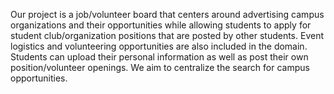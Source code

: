 Our project is a job/volunteer board that centers around advertising campus organizations and their opportunities while allowing students to apply for student club/organization positions that are posted by other students. Event logistics and volunteering opportunities are also included in the domain. Students can upload their personal information as well as post their own position/volunteer openings. We aim to centralize the search for campus opportunities.
